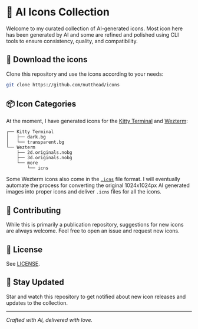 # 🎨 AI Icons Collection

Welcome to my curated collection of AI-generated icons. Most icon here has been generated by AI and some are refined and polished using CLI tools to ensure consistency, quality, and compatibility.

## 🚀 Download the icons

Clone this repository and use the icons according to your needs:
```bash
git clone https://github.com/nutthead/icons
```

## 📦 Icon Categories

At the moment, I have generated icons for the [Kitty Terminal](https://sw.kovidgoyal.net/kitty/) and [Wezterm](https://wezterm.org/index.html):
```text
┌── Kitty Terminal
│   ├── dark.bg
│   └── transparent.bg
└── Wezterm
    ├── 2d.originals.nobg
    ├── 3d.originals.nobg
    └── more
        └── icns
```

Some Wezterm icons also come in the [`.icns`](https://en.wikipedia.org/wiki/Apple_Icon_Image_format) file format. I will eventually automate the process for converting the original 1024x1024px AI generated images into proper icons and deliver `.icns` files for all the icons.

## 🤝 Contributing

While this is primarily a publication repository, suggestions for new icons are always welcome. Feel free to open an issue and request new icons.

## 📄 License

See [LICENSE](LICENSE).

## 🌟 Stay Updated

Star and watch this repository to get notified about new icon releases and updates to the collection.

---

*Crafted with AI, delivered with love.*